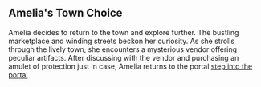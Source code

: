 ## Amelia's Town Choice

Amelia decides to return to the town and explore further. The bustling marketplace and winding streets beckon her curiosity. As she strolls through the lively town, she encounters a mysterious vendor offering peculiar artifacts. After discussing with the vendor and purchasing an amulet of protection just in case, Amelia returns to the portal [step into the portal](beet0003choice.md)
